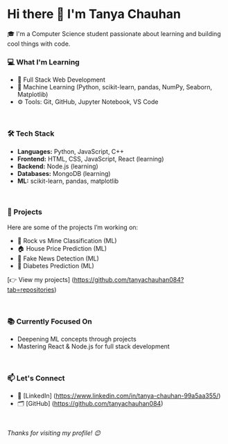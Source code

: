 # Hi there 👋 I'm Tanya Chauhan

🎓 I'm a Computer Science student passionate about learning and building cool things with code.
<br>

### 💻 What I'm Learning
- 🌱 Full Stack Web Development  
- 🤖 Machine Learning (Python, scikit-learn, pandas, NumPy, Seaborn, Matplotlib)  
- ⚙️ Tools: Git, GitHub, Jupyter Notebook, VS Code

<br>

### 🛠️ Tech Stack
- **Languages:** Python, JavaScript, C++
- **Frontend:** HTML, CSS, JavaScript, React (learning)
- **Backend:** Node.js (learning)
- **Databases:** MongoDB (learning)
- **ML:** scikit-learn, pandas, matplotlib


<br>

### 🚀 Projects
Here are some of the projects I’m working on:
- 🎯 Rock vs Mine Classification (ML)
- 🏠 House Price Prediction (ML)
- 📰 Fake News Detection (ML)
- 💉 Diabetes Prediction (ML)

[👉 View my projects] (https://github.com/tanyachauhan084?tab=repositories)


<br>

### 📚 Currently Focused On
- Deepening ML concepts through projects
- Mastering React & Node.js for full stack development

<br>


### 📫 Let's Connect
- 💼 [LinkedIn] (https://www.linkedin.com/in/tanya-chauhan-99a5aa355/) 
- 🗂️ [GitHub] (https://github.com/tanyachauhan084)

<br>

*Thanks for visiting my profile! 😊*


<!--
**tanyachauhan084/tanyachauhan084** is a ✨ _special_ ✨ repository because its `README.md` (this file) appears on your GitHub profile.

Here are some ideas to get you started:

- 🔭 I’m currently working on ...
- 🌱 I’m currently learning ...
- 👯 I’m looking to collaborate on ...
- 🤔 I’m looking for help with ...
- 💬 Ask me about ...
- 📫 How to reach me: ...
- 😄 Pronouns: ...
- ⚡ Fun fact: ...
-->
